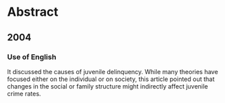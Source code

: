 # Abstract

## 2004

### Use of English

It discussed the causes of juvenile delinquency. While many
theories have focused either on the individual or on society,
this article pointed out that changes in the social or family
structure might indirectly affect juvenile crime rates.
